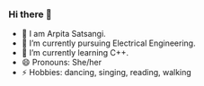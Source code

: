 ### Hi there 👋

- 👯 I am Arpita Satsangi.
- 📖 I’m currently pursuing Electrical Engineering.
- 🌱 I’m currently learning C++.
- 😄 Pronouns: She/her
- ⚡ Hobbies: dancing, singing, reading, walking



<!--
**ArpitaSatsangi/ArpitaSatsangi** is a ✨ _special_ ✨ repository because its `README.md` (this file) appears on your GitHub profile.

Here are some ideas to get you started:

- 🔭 I’m currently working on ...
- 🌱 I’m currently learning ...
- 👯 I’m looking to collaborate on ...
- 🤔 I’m looking for help with ...
- 💬 Ask me about ...
- 📫 How to reach me: ...
- 😄 Pronouns: ...
- ⚡ Fun fact: ...
-->
